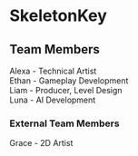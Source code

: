 # SkeletonKey  
  
## Team Members  
Alexa - Technical Artist  
Ethan - Gameplay Development  
Liam - Producer, Level Design  
Luna - AI Development  
  
### External Team Members  
Grace - 2D Artist  
